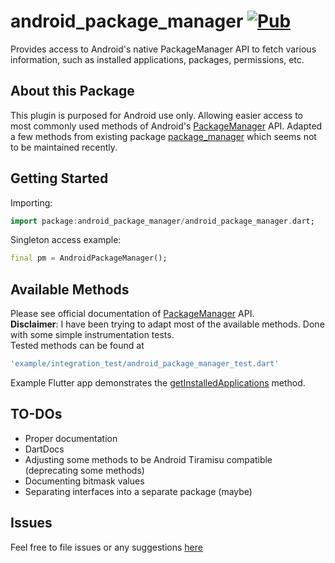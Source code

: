 # android_package_manager [![Pub](https://img.shields.io/pub/v/android_package_manager.svg)](https://pub.dartlang.org/packages/android_package_manager)

Provides access to Android's native PackageManager API to fetch various information, such as installed applications, packages, permissions, etc.

## About this Package
This plugin is purposed for Android use only. Allowing easier access to most commonly used methods of Android's [PackageManager](https://developer.android.com/reference/android/content/pm/PackageManager) API. Adapted a few methods from existing package [package_manager](https://pub.dev/packages/package_manager) which seems not to be maintained recently.

## Getting Started

Importing:
```dart
import package:android_package_manager/android_package_manager.dart;
```
Singleton access example:
```dart
final pm = AndroidPackageManager();
```

## Available Methods
Please see official documentation of [PackageManager](https://developer.android.com/reference/android/content/pm/PackageManager) API.  
**Disclaimer**: I have been trying to adapt most of the available methods. Done with some simple instrumentation tests.  
Tested methods can be found at
```dart
'example/integration_test/android_package_manager_test.dart'
```
Example Flutter app demonstrates the [getInstalledApplications](https://developer.android.com/reference/android/content/pm/PackageManager#getInstalledApplications(int)) method.

## TO-DOs
- Proper documentation
- DartDocs
- Adjusting some methods to be Android Tiramisu compatible (deprecating some methods)
- Documenting bitmask values
- Separating interfaces into a separate package (maybe)

## Issues
Feel free to file issues or any suggestions [here](https://github.com/nsNeruno/android_package_manager/issues)